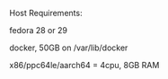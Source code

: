 Host Requirements:

fedora 28 or 29

docker, 50GB on /var/lib/docker

x86/ppc64le/aarch64 = 4cpu, 8GB RAM


